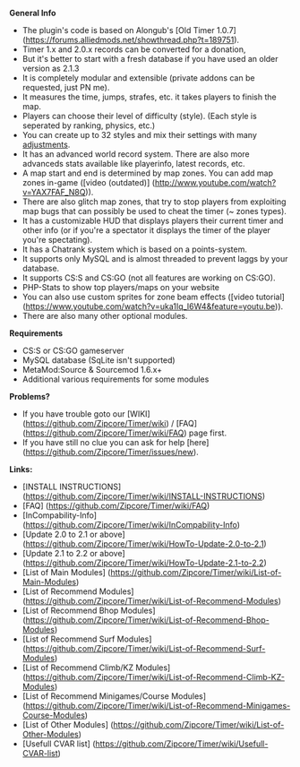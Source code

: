 **General Info**

* The plugin's code is based on Alongub's [Old Timer 1.0.7] (https://forums.alliedmods.net/showthread.php?t=189751).
* Timer 1.x and 2.0.x records can be converted for a donation, 
 * But it's better to start with a fresh database if you have used an older version as 2.1.3
* It is completely modular and extensible (private addons can be requested, just PN me).
* It measures the time, jumps, strafes,  etc. it takes players to finish the map.
* Players can choose their level of difficulty (style). (Each style is seperated by ranking, physics, etc.)
* You can create up to 32 styles and mix their settings with many [adjustments](https://github.com/Zipcore/Timer/blob/master/docs/modules/timer-physics.txt).
* It has an advanced world record system. There are also more advanceds stats available like playerinfo, latest records, etc.
* A map start and end is determined by map zones. You can add map zones in-game ([video (outdated)] (http://www.youtube.com/watch?v=YAX7FAF_N8Q)). 
* There are also glitch map zones, that try to stop players from exploiting map bugs that can possibly be used to cheat the timer (~ zones types).
* It has a customizable HUD that displays players their current timer and other info (or if you're a spectator it displays the timer of the player you're spectating).
* It has a Chatrank system which is based on a points-system.
* It supports only MySQL and is almost threaded to prevent laggs by your database.
* It supports CS:S and CS:GO (not all features are working on CS:GO).
* PHP-Stats to show top players/maps on your website
* You can also use custom sprites for zone beam effects ([video tutorial] (https://www.youtube.com/watch?v=uka1Iq_I6W4&feature=youtu.be)).
* There are also many other optional modules.

**Requirements**
* CS:S or CS:GO gameserver
* MySQL database (SqLite isn't supported)
* MetaMod:Source & Sourcemod 1.6.x+
* Additional various requirements for some modules

**Problems?**
* If you have trouble goto our [WIKI] (https://github.com/Zipcore/Timer/wiki) / [FAQ] (https://github.com/Zipcore/Timer/wiki/FAQ) page first.
* If you have still no clue you can ask for help [here] (https://github.com/Zipcore/Timer/issues/new).

**Links:**
* [INSTALL INSTRUCTIONS] (https://github.com/Zipcore/Timer/wiki/INSTALL-INSTRUCTIONS)
* [FAQ] (https://github.com/Zipcore/Timer/wiki/FAQ)
* [InCompability-Info] (https://github.com/Zipcore/Timer/wiki/InCompability-Info)
* [Update 2.0 to 2.1 or above] (https://github.com/Zipcore/Timer/wiki/HowTo-Update-2.0-to-2.1)
* [Update 2.1 to 2.2 or above] (https://github.com/Zipcore/Timer/wiki/HowTo-Update-2.1-to-2.2)
* [List of Main Modules] (https://github.com/Zipcore/Timer/wiki/List-of-Main-Modules)
* [List of Recommend Modules] (https://github.com/Zipcore/Timer/wiki/List-of-Recommend-Modules)
* [List of Recommend Bhop Modules] (https://github.com/Zipcore/Timer/wiki/List-of-Recommend-Bhop-Modules)
* [List of Recommend Surf Modules] (https://github.com/Zipcore/Timer/wiki/List-of-Recommend-Surf-Modules)
* [List of Recommend Climb/KZ Modules] (https://github.com/Zipcore/Timer/wiki/List-of-Recommend-Climb-KZ-Modules)
* [List of Recommend Minigames/Course Modules] (https://github.com/Zipcore/Timer/wiki/List-of-Recommend-Minigames-Course-Modules)
* [List of Other Modules] (https://github.com/Zipcore/Timer/wiki/List-of-Other-Modules)
* [Usefull CVAR list] (https://github.com/Zipcore/Timer/wiki/Usefull-CVAR-list)